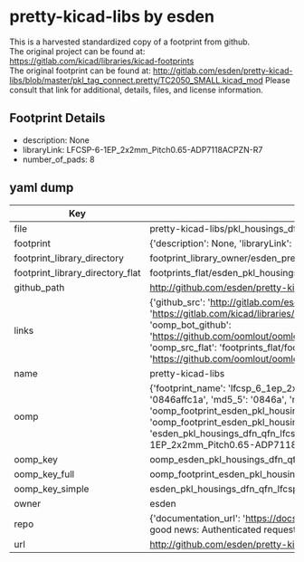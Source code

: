 # pretty-kicad-libs by esden  
This is a harvested standardized copy of a footprint from github.  
The original project can be found at:  
https://gitlab.com/kicad/libraries/kicad-footprints  
The original footprint can be found at:
http://gitlab.com/esden/pretty-kicad-libs/blob/master/pkl_tag_connect.pretty/TC2050_SMALL.kicad_mod
Please consult that link for additional, details, files, and license information.  
## Footprint Details
* description: None  
* libraryLink: LFCSP-6-1EP_2x2mm_Pitch0.65-ADP7118ACPZN-R7  
* number_of_pads: 8  
## yaml dump  
| Key | Value |  
| --- | --- |  
| file | pretty-kicad-libs/pkl_housings_dfn_qfn.pretty/LFCSP-6-1EP_2x2mm_Pitch0.65-ADP7118ACPZN-R7.kicad_mod |  
| footprint | {'description': None, 'libraryLink': 'LFCSP-6-1EP_2x2mm_Pitch0.65-ADP7118ACPZN-R7', 'number_of_pads': 8} |  
| footprint_library_directory | footprint_library_owner/esden_pretty-kicad-libs |  
| footprint_library_directory_flat | footprints_flat/esden_pkl_housings_dfn_qfn_lfcsp_6_1ep_2x2mm_pitch0_65_adp7118acpzn_r7/working |  
| github_path | http://github.com/esden/pretty-kicad-libs/blob/master/pkl_housings_dfn_qfn.pretty/LFCSP-6-1EP_2x2mm_Pitch0.65-ADP7118ACPZN-R7.kicad_mod |  
| links | {'github_src': 'http://gitlab.com/esden/pretty-kicad-libs/blob/master/pkl_tag_connect.pretty/TC2050_SMALL.kicad_mod', 'github_src_repo': 'https://gitlab.com/kicad/libraries/kicad-footprints', 'oomp_bot': 'footprints/esden_pkl_housings_dfn_qfn_lfcsp_6_1ep_2x2mm_pitch0_65_adp7118acpzn_r7/working', 'oomp_bot_github': 'https://github.com/oomlout/oomlout_oomp_footprint_bot/tree/main/footprints/esden_pkl_housings_dfn_qfn_lfcsp_6_1ep_2x2mm_pitch0_65_adp7118acpzn_r7/working', 'oomp_src_flat': 'footprints_flat/footprints_flat/esden_pkl_housings_dfn_qfn_lfcsp_6_1ep_2x2mm_pitch0_65_adp7118acpzn_r7/working', 'oomp_src_flat_github': 'https://github.com/oomlout/oomlout_oomp_footprint_src/tree/main/footprints_flat/esden_pkl_housings_dfn_qfn_lfcsp_6_1ep_2x2mm_pitch0_65_adp7118acpzn_r7/working'} |  
| name | pretty-kicad-libs |  
| oomp | {'footprint_name': 'lfcsp_6_1ep_2x2mm_pitch0_65_adp7118acpzn_r7', 'library_name': 'pkl_housings_dfn_qfn', 'md5': '0846affc1a138e81713f7a0d799ace88', 'md5_10': '0846affc1a', 'md5_5': '0846a', 'md5_6': '0846af', 'oomp_key': 'oomp_esden_pkl_housings_dfn_qfn_lfcsp_6_1ep_2x2mm_pitch0_65_adp7118acpzn_r7', 'oomp_key_extra': 'oomp_footprint_esden_pkl_housings_dfn_qfn_lfcsp_6_1ep_2x2mm_pitch0_65_adp7118acpzn_r7', 'oomp_key_full': 'oomp_footprint_esden_pkl_housings_dfn_qfn_lfcsp_6_1ep_2x2mm_pitch0_65_adp7118acpzn_r7_0846af', 'oomp_key_simple': 'esden_pkl_housings_dfn_qfn_lfcsp_6_1ep_2x2mm_pitch0_65_adp7118acpzn_r7', 'original_filename': 'pretty-kicad-libs/pkl_housings_dfn_qfn.pretty/LFCSP-6-1EP_2x2mm_Pitch0.65-ADP7118ACPZN-R7.kicad_mod', 'owner_name': 'esden'} |  
| oomp_key | oomp_esden_pkl_housings_dfn_qfn_lfcsp_6_1ep_2x2mm_pitch0_65_adp7118acpzn_r7 |  
| oomp_key_full | oomp_footprint_esden_pkl_housings_dfn_qfn_lfcsp_6_1ep_2x2mm_pitch0_65_adp7118acpzn_r7 |  
| oomp_key_simple | esden_pkl_housings_dfn_qfn_lfcsp_6_1ep_2x2mm_pitch0_65_adp7118acpzn_r7 |  
| owner | esden |  
| repo | {'documentation_url': 'https://docs.github.com/rest/overview/resources-in-the-rest-api#rate-limiting', 'message': "API rate limit exceeded for 84.66.173.59. (But here's the good news: Authenticated requests get a higher rate limit. Check out the documentation for more details.)"} |  
| url | http://github.com/esden/pretty-kicad-libs |  

